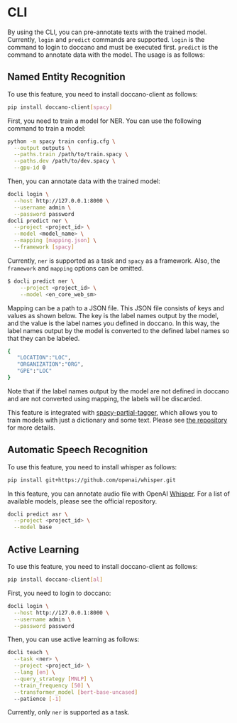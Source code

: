 # CLI

By using the CLI, you can pre-annotate texts with the trained model. Currently, `login` and `predict` commands are supported. `login` is the command to login to doccano and must be executed first. `predict` is the command to annotate data with the model. The usage is as follows:

## Named Entity Recognition

To use this feature, you need to install doccano-client as follows:

```bash
pip install doccano-client[spacy]
```

First, you need to train a model for NER. You can use the following command to train a model:

```bash
python -m spacy train config.cfg \
  --output outputs \
  --paths.train /path/to/train.spacy \
  --paths.dev /path/to/dev.spacy \
  --gpu-id 0
```

Then, you can annotate data with the trained model:

```bash
docli login \
  --host http://127.0.0.1:8000 \
  --username admin \
  --password password
docli predict ner \
  --project <project_id> \
  --model <model_name> \
  --mapping [mapping.json] \
  --framework [spacy]
```

Currently, `ner` is supported as a task and `spacy` as a framework. Also, the `framework` and `mapping` options can be omitted.

```bash
$ docli predict ner \
    --project <project_id> \
    --model <en_core_web_sm>
```

Mapping can be a path to a JSON file. This JSON file consists of keys and values as shown below. The key is the label names output by the model, and the value is the label names you defined in doccano. In this way, the label names output by the model is converted to the defined label names so that they can be labeled.

```bash
{
   "LOCATION":"LOC",
   "ORGANIZATION":"ORG",
   "GPE":"LOC"
}
```

Note that if the label names output by the model are not defined in doccano and are not converted using mapping, the labels will be discarded.

This feature is integrated with [spacy-partial-tagger](https://github.com/doccano/spacy-partial-tagger), which allows you to train models with just a dictionary and some text. Please see [the repository](https://github.com/doccano/spacy-partial-tagger) for more details.

## Automatic Speech Recognition

To use this feature, you need to install whisper as follows:

```bash
pip install git+https://github.com/openai/whisper.git 
```

In this feature, you can annotate audio file with OpenAI [Whisper](https://github.com/openai/whisper). For a list of available models, please see the official repository.

```bash
docli predict asr \
  --project <project_id> \
  --model base
```

## Active Learning

To use this feature, you need to install doccano-client as follows:

```bash
pip install doccano-client[al]
```

First, you need to login to doccano:

```bash
docli login \
  --host http://127.0.0.1:8000 \
  --username admin \
  --password password
```

Then, you can use active learning as follows:

```bash
docli teach \
  --task <ner> \
  --project <project_id> \
  --lang [en] \
  --query_strategy [MNLP] \
  --train_frequency [50] \
  --transformer_model [bert-base-uncased]
  --patience [-1]
```

Currently, only `ner` is supported as a task.

